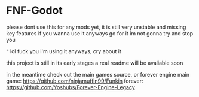 # FNF-Godot

please dont use this for any mods yet, it is still very unstable and missing key features
if you wanna use it anyways go for it im not gonna try and stop you

^ lol fuck you i'm using it anyways, cry about it
 
this project is still in its early stages
a real readme will be avaliable soon

in the meantime check out the main games source, or forever engine
main game: https://github.com/ninjamuffin99/Funkin
forever: https://github.com/Yoshubs/Forever-Engine-Legacy
